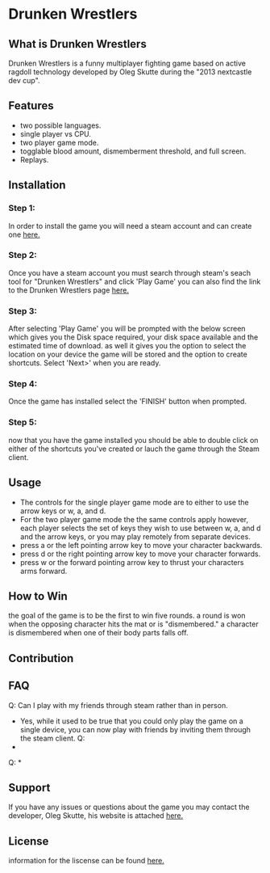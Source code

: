 # Drunken Wrestlers
## What is Drunken Wrestlers
Drunken Wrestlers is a funny multiplayer fighting game based on active ragdoll technology developed by Oleg Skutte during the "2013 nextcastle dev cup".
## Features
* two possible languages.
* single player vs CPU.
* two player game mode.
* togglable blood amount, dismemberment threshold, and full screen.
* Replays.
## Installation
### Step 1:
In order to install the game you will need a steam account and can create one [here.](https://store.steampowered.com/join/)
### Step 2: 
Once you have a steam account you must search through steam's seach tool for "Drunken Wrestlers" and click 'Play Game'
you can also find the link to the Drunken Wrestlers page [here.](https://store.steampowered.com/app/1188720/Drunken_Wrestlers/)
### Step 3:
After selecting 'Play Game' you will be prompted with the below screen which gives you the Disk space required, your disk space available and the estimated time of download. as well it gives you the option to select the location on your device the game will be stored and the option to create shortcuts. Select 'Next>' when you are ready.
[](C:\Users\Nate\Pictures\Screenshots\Screenshot (71))
### Step 4:
Once the game has installed select the 'FINISH' button when prompted.
### Step 5:
now that you have the game installed you should be able to double click on either of the shortcuts you've created or lauch the game through the Steam client.
## Usage
* The controls for the single player game mode are to either to use the arrow keys or w, a, and d. 
* For the two player game mode the the same controls apply however, each player selects the set of keys they wish to use between w, a, and d and the arrow keys, or you may play remotely from separate devices.
* press a or the left pointing arrow key to move your character backwards. 
* press d or the right pointing arrow key to move your character forwards.
* press w or the forward pointing arrow key to thrust your characters arms forward.
## How to Win
the goal of the game is to be the first to win five rounds.
a round is won when the opposing character hits the mat or is "dismembered."
a character is dismembered when one of their body parts falls off.
## Contribution
## FAQ
Q: Can I play with my friends through steam rather than in person.
* Yes, while it used to be true that you could only play the game on a single device, you can now play with friends by inviting them through the steam client.
Q:
*
Q:
*
## Support
If you have any issues or questions about the game you may contact the developer, Oleg Skutte, his website is attached [here.](http://skutteoleg.com/)
## License
information for the liscense can be found [here.]()
